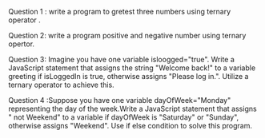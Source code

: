 
Question 1 : write a program to gretest three numbers using ternary operator .

 Question 2: write a program positive and negative number using ternary opertor.

 Question 3: Imagine you have one  variable isloogged="true". Write a JavaScript statement that assigns the string "Welcome back!" to a variable greeting if isLoggedIn is true, otherwise assigns "Please log in.". Utilize a ternary operator to achieve this.

 Question 4 :Suppose you have one variable dayOfWeek="Monday" representing the day of the week.Write a JavaScript statement that assigns  " not Weekend" to a variable  if dayOfWeek is "Saturday" or "Sunday", otherwise assigns "Weekend". Use if else condition to solve this program.
 